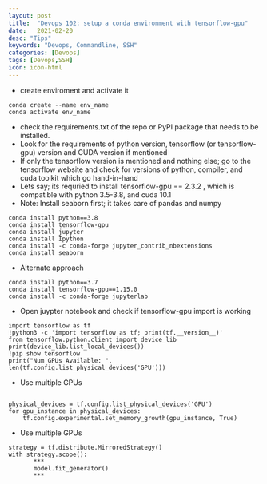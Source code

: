 ```yaml
---
layout: post
title:  "Devops 102: setup a conda environment with tensorflow-gpu"
date:   2021-02-20
desc: "Tips"
keywords: "Devops, Commandline, SSH"
categories: [Devops]
tags: [Devops,SSH]
icon: icon-html
---
```


<ul>
    <li> create enviroment and activate it  </li>
</ul>

```
conda create --name env_name
conda activate env_name

```
<ul>
    <li> check the requirements.txt of the repo or PyPI package that needs to be installed.    </li>
    <li> Look for the requirements of python version, tensorflow (or tensorflow-gpu) version and 
         CUDA version if mentioned </li>
    <li> If only the tensorflow version is mentioned and nothing else; go to the tensorflow website and check 
         for versions of python, compiler, and cuda toolkit which go hand-in-hand</li>
    <li> Lets say; its requried to install tensorflow-gpu == 2.3.2 , which is compatible with 
         python 3.5-3.8, and cuda 10.1</li>
    <li> Note: Install seaborn first; it takes care of pandas and numpy</li>

</ul>


```
conda install python==3.8
conda install tensorflow-gpu
conda install jupyter
conda install Ipython
conda install -c conda-forge jupyter_contrib_nbextensions
conda install seaborn 
```

<ul>
    <li> Alternate approach </li>
</ul>

```
conda install python==3.7
conda install tensorflow-gpu==1.15.0
conda install -c conda-forge jupyterlab

```
<ul>
    <li> Open juypter notebook and check if tensorflow-gpu import is working </li>
</ul>

```
import tensorflow as tf
!python3 -c 'import tensorflow as tf; print(tf.__version__)' 
from tensorflow.python.client import device_lib
print(device_lib.list_local_devices())
!pip show tensorflow
print("Num GPUs Available: ", len(tf.config.list_physical_devices('GPU')))

```

<ul>
    <li> Use multiple GPUs </li>
</ul>

```

physical_devices = tf.config.list_physical_devices('GPU') 
for gpu_instance in physical_devices: 
    tf.config.experimental.set_memory_growth(gpu_instance, True)

```

<ul>
    <li> Use multiple GPUs </li>
</ul>

```
strategy = tf.distribute.MirroredStrategy()
with strategy.scope():
       ***
       model.fit_generator()
       ***

```